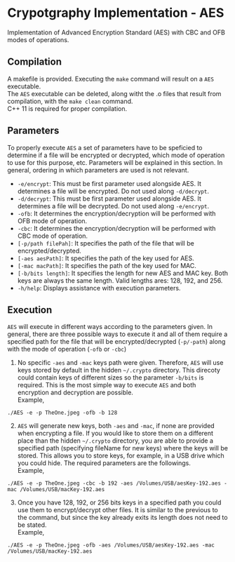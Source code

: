 # Crypotgraphy Implementation - AES
Implementation of Advanced Encryption Standard (AES) with CBC and OFB modes of operations.

## Compilation 
A makefile is provided. Executing the `make` command will result on a `AES` executable. <br />
The `AES` executable can be deleted, along witht the .o files that result from compilation, with the `make clean` command.<br />
C++ 11 is required for proper compilation. 

## Parameters 
To properly execute `AES` a set of parameters have to be speficied to determine if a file will be encrypted or decrypted, which mode of operation to use for this 
purpose, etc. Parameters will be explained in this section. In general, ordering in which parameters are used is not relevant. 

* `-e/encrypt`: This must be first parameter used alongside AES. It determines a file will be encrypted. Do not used along `-d/decrypt`.
* `-d/decrypt`: This must be first parameter used alongside AES. It determines a file will be decrypted. Do not used along `-e/encrypt`.
* `-ofb`: It determines the encryption/decryption will be performed with OFB mode of operation.
* `-cbc`: It determines the encryption/decryption will be performed with CBC mode of operation.
* `[-p/path filePah]`: It specifies the path of the file that will be encrypted/decrypted. 
* `[-aes aesPath]`: It specifies the path of the key used for AES.
* `[-mac macPath]`: It specifies the path of the key used for MAC.
* `[-b/bits length]`: It specifies the length for new AES and MAC key. Both keys are always the same length. Valid lengths ares: 128, 192, and 256.
* `-h/help`: Displays assistance with execution parameters.

## Execution
`AES` will execute in different ways according to the parameters given. In general, there are three possible ways to execute it and all of them require a specified
path for the file that will be encrypted/decrypted (`-p/-path`) along with the mode of operation (`-ofb` or `-cbc`)
1. No specific `-aes` and `-mac` keys path were given. Therefore, `AES` will use keys stored by default in the hidden `~/.crypto` directory. This direcoty could 
contain keys of different sizes so the parameter `-b/bits` is required. This is the most simple way to execute `AES` and both encryption and decryption are
possible.<br />
Example,
```
./AES -e -p TheOne.jpeg -ofb -b 128
```
2. `AES` will generate new keys, both `-aes` and `-mac`, if none are provided when encrypting a file. If you would like to store them on a different place than 
the hidden `~/.crypto` directory, you are able to provide a specified path (specifying fileName for new keys) where the keys will be stored. This allows you to 
store keys, for example, in a USB drive which you could hide. The required parameters are the followings.<br />
Example,
```
./AES -e -p TheOne.jpeg -cbc -b 192 -aes /Volumes/USB/aesKey-192.aes -mac /Volumes/USB/macKey-192.aes 
```

3. Once you have 128, 192, or 256 bits keys in a specified path you could use them to encrypt/decrypt other files. It is similar to the previous to the command, 
but since the key already exits its length does not need to be stated.<br />
Example,
```
./AES -e -p TheOne.jpeg -ofb -aes /Volumes/USB/aesKey-192.aes -mac /Volumes/USB/macKey-192.aes 
```
